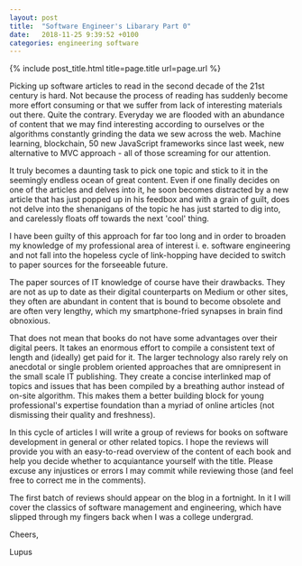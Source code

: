 ```yaml
---
layout: post
title:  "Software Engineer's Libarary Part 0"
date:   2018-11-25 9:39:52 +0100
categories: engineering software
---
```

{% include post_title.html title=page.title url=page.url %}

Picking up software articles to read in the second decade of the 21st century is hard. Not because the process of reading has suddenly become more effort consuming or that we suffer from lack of interesting materials out there. <!--more-->
 Quite the contrary. Everyday we are flooded with an abundance of content that we may find interesting according to ourselves or the algorithms constantly grinding the data we sew across the web. Machine learning, blockchain, 50 new JavaScript frameworks since last week, new alternative to MVC approach - all of those screaming for our attention.

It truly becomes a daunting task to pick one topic and stick to it in the seemingly endless ocean of great content.
Even if one finally decides on one of the articles and delves into it, he soon becomes distracted by a new article that has just popped up in his feedbox and with a grain of guilt, does not delve into the shenanigans of the topic he has just started to dig into, and carelessly floats off towards the next 'cool' thing.

I have been guilty of this approach for far too long and in order to broaden my knowledge of my professional area of interest i. e. software engineering and not fall into the hopeless cycle of link-hopping have decided to switch to paper sources for the forseeable future.

The paper sources of IT knowledge of course have their drawbacks. They are not as up to date as their digital counterparts on Medium or other sites, they often are abundant in content that is bound to become obsolete and are often very lengthy, which my smartphone-fried synapses in brain find obnoxious.

That does not mean that books do not have some advantages over their digital peers. It takes an enormous effort to compile a consistent text of length and (ideally) get paid for it. The larger technology also rarely rely on anecdotal or single problem oriented approaches that are omnipresent in the small scale IT publishing. They create a concise interlinked map of topics and issues that has been compiled by a breathing author instead of on-site algorithm. This makes them a better building block for young professional's expertise foundation than a myriad of online articles (not dismissing their quality and freshness).

In this cycle of articles I will write a group of reviews for books on software development in general or other related topics. I hope the reviews will provide you with an easy-to-read overview of the content of each book and help you decide whether to acquiantance yourself with the title. Please excuse any injustices or errors I may commit while reviewing those (and feel free to correct me in the comments).

The first batch of reviews should appear on the blog in a fortnight. In it I will cover the classics of software management and engineering, which have slipped through my fingers back when I was a college undergrad.

Cheers,

Lupus

